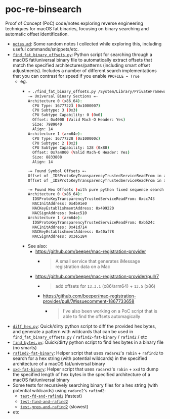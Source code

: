 # poc-re-binsearch

Proof of Concept (PoC) code/notes exploring reverse engineering techniques for macOS fat binaries, focusing on binary searching and automatic offset identification.

- [`notes.md`](./notes.md): Some random notes I collected while exploring this, including useful commands/snippets/etc.
- [`find_fat_binary_offsets.py`](./find_fat_binary_offsets.py): Python script for searching through a macOS fat/universal binary file to automatically extract offsets that match the specified architectures/patterns (including smart offset adjustments). Includes a number of different search implementations that you can contrast for speed if you enable `PROFILE = True`
  - eg.
    - ```bash
      ⇒ ./find_fat_binary_offsets.py /System/Library/PrivateFrameworks/IDS.framework/identityservicesd.app/Contents/MacOS/identityservicesd
      -= Universal Binary Sections =-
      Architecture 0 (x86_64):
        CPU Type: 16777223 (0x1000007)
        CPU Subtype: 3 (0x3)
        CPU Subtype Capability: 0 (0x0)
        Offset: 0x4000 (Valid Mach-O Header: Yes)
        Size: 7989040
        Align: 14
      Architecture 1 (arm64e):
        CPU Type: 16777228 (0x100000c)
        CPU Subtype: 2 (0x2)
        CPU Subtype Capability: 128 (0x80)
        Offset: 0x7a4000 (Valid Mach-O Header: Yes)
        Size: 8833808
        Align: 14

      -= Found Symbol Offsets =-
      Offset of _IDSProtoKeyTransparencyTrustedServiceReadFrom in architecture x86_64: 0x0cc743
      Offset of _IDSProtoKeyTransparencyTrustedServiceReadFrom in architecture arm64e: 0x0b524c

      -= Found Hex Offsets (with pure python fixed sequence search + regex) =-
      Architecture 0 (x86_64):
        IDSProtoKeyTransparencyTrustedServiceReadFrom: 0xcc743
        NACInitAddress: 0x4b91e0
        NACKeyEstablishmentAddress: 0x499220
        NACSignAddress: 0x4ac510
      Architecture 1 (arm64e):
        IDSProtoKeyTransparencyTrustedServiceReadFrom: 0xb524c
        NACInitAddress: 0x41d714
        NACKeyEstablishmentAddress: 0x40af78
        NACSignAddress: 0x3e5184
      ```
    - See also:
      - https://github.com/beeper/mac-registration-provider
        - > A small service that generates iMessage registration data on a Mac
      - https://github.com/beeper/mac-registration-provider/pull/7
        - > add offsets for `13.3.1` (x86/arm64) + `13.5` (x86)
        - https://github.com/beeper/mac-registration-provider/pull/7#issuecomment-1867733658
          - > I've also been working on a PoC script that is able to find the offsets automagically
- [`diff_hex.py`](./diff_hex.py): Quick/dirty python script to diff the provided hex bytes, and generate a pattern with wildcards that can be used in `find_fat_binary_offsets.py` / `rafind2-fat-binary` / `rafind2` / etc
- [`find_bytes.py`](./find_bytes.py): Quick/dirty python script to find hex bytes in a binary file (no smarts)
- [`rafind2-fat-binary`](./rafind2-fat-binary): Helper script that uses `radare2`'s `rabin` + `rafind2` to search for a hex string (with potential wildcards) in the specified architecture of a macOS fat/universal binary
- [`xxd-fat-binary`](./xxd-fat-binary): Helper script that uses `radare2`'s `rabin` + `xxd` to dump the specified length of hex bytes in the specified architecture of a macOS fat/universal binary
- Some tests for recursively searching binary files for a hex string (with potential wildcards) using `radare2`'s `rafind2`:
  - [`test-fd-and-rafind2`](./test-fd-and-rafind2) (fastest)
  - [`test-find-and-rafind2`](./test-find-and-rafind2)
  - [`test-grep-and-rafind2`](./test-grep-and-rafind2) (slowest)
- etc
